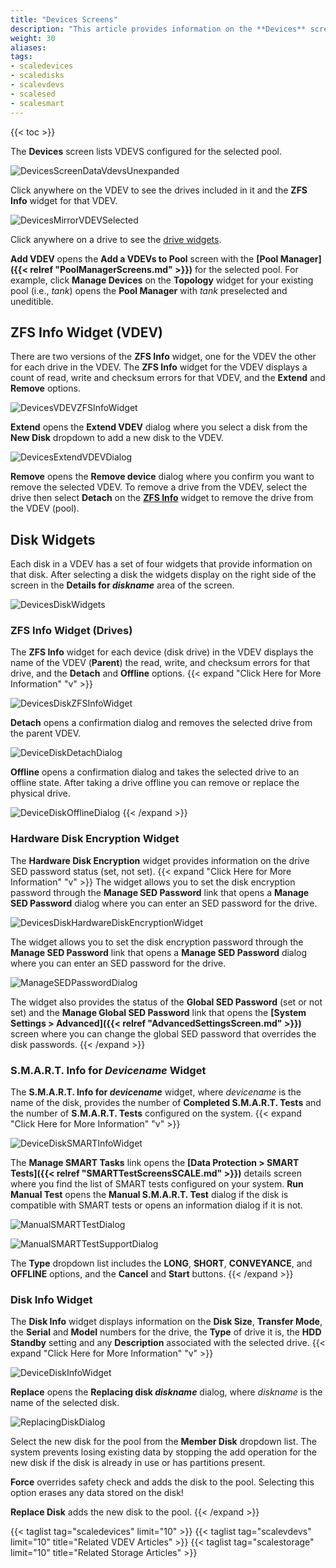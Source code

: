 ```yaml
---
title: "Devices Screens"
description: "This article provides information on the **Devices** screen and widget settings and functions."
weight: 30
aliases:
tags:
- scaledevices
- scaledisks
- scalevdevs
- scalesed
- scalesmart
---
```


{{< toc >}}

The **Devices** screen lists VDEVS configured for the selected pool. 

![DevicesScreenDataVdevsUnexpanded](/images/SCALE/22.12/DevicesScreenDataVdevsUnexpanded.png "Devices Data VDEV Unexpanded")  

Click anywhere on the VDEV to see the drives included in it and the **ZFS Info** widget for that VDEV.

![DevicesMirrorVDEVSelected](/images/SCALE/22.12/DevicesMirrorVDEVSelected.png "Devices Mirror VDEV Expanded") 

Click anywhere on a drive to see the [drive widgets](#disk-widgets).

**Add VDEV** opens the **Add a VDEVs to Pool** screen with the **[Pool Manager]({{< relref "PoolManagerScreens.md" >}})** for the selected pool. For example, click **Manage Devices** on the **Topology** widget for your existing pool (i.e., *tank*) opens the **Pool Manager** with *tank* preselected and uneditible. 

## ZFS Info Widget (VDEV)

There are two versions of the **ZFS Info** widget, one for the VDEV the other for each drive in the VDEV. 
The **ZFS Info** widget for the VDEV displays a count of read, write and checksum errors for that VDEV, and the **Extend** and **Remove** options. 

![DevicesVDEVZFSInfoWidget](/images/SCALE/22.12/DevicesVDEVZFSInfoWidget.png "Devices Details for Mirror ZFS Info Widget")  

**Extend** opens the **Extend VDEV** dialog where you select a disk from the **New Disk** dropdown to add a new disk to the VDEV.

![DevicesExtendVDEVDialog](/images/SCALE/22.12/DevicesExtendVDEVDialog.png "Devices Extend VDEV Dialog")  

**Remove** opens the **Remove device** dialog where you confirm you want to remove the selected VDEV. 
To remove a drive from the VDEV, select the drive then select **Detach** on the **[ZFS Info](#zfs-info-widget-drives)** widget to remove the drive from the VDEV (pool).

## Disk Widgets
Each disk in a VDEV has a set of four widgets that provide information on that disk. 
After selecting a disk the widgets display on the right side of the screen in the **Details for *diskname*** area of the screen.

![DevicesDiskWidgets](/images/SCALE/22.12/DevicesDiskWidgets.png "Devices Disk Widgets") 

### ZFS Info Widget (Drives)
The **ZFS Info** widget for each device (disk drive) in the VDEV displays the name of the VDEV (**Parent**) the read, write, and checksum errors for that drive, and the **Detach** and **Offline** options.
{{< expand "Click Here for More Information" "v" >}}

![DevicesDiskZFSInfoWidget](/images/SCALE/22.12/DevicesDiskZFSInfoWidget.png "Devices Disk ZFS Info Widget") 

**Detach** opens a confirmation dialog and removes the selected drive from the parent VDEV.

![DeviceDiskDetachDialog](/images/SCALE/22.12/DeviceDiskDetachDialog.png "Devices Disk Detach Dialog") 

**Offline** opens a confirmation dialog and takes the selected drive to an offline state. After taking a drive offline you can remove or replace the physical drive.

![DeviceDiskOfflineDialog](/images/SCALE/22.12/DeviceDiskOfflineDialog.png "Devices Disk Offline Dialog") 
{{< /expand >}}

### Hardware Disk Encryption Widget
The **Hardware Disk Encryption** widget provides information on the drive SED password status (set, not set). 
{{< expand "Click Here for More Information" "v" >}}
The widget allows you to set the disk encryption password through the **Manage SED Password** link that opens a **Manage SED Password** dialog where you can enter an SED password for the drive.

![DevicesDiskHardwareDiskEncryptionWidget](/images/SCALE/22.12/DevicesDiskHardwareDiskEncryptionWidget.png "Devices Disk Hardware Disk Encryption Widget") 

The widget allows you to set the disk encryption password through the **Manage SED Password** link that opens a **Manage SED Password** dialog where you can enter an SED password for the drive.

![ManageSEDPasswordDialog](/images/SCALE/22.12/ManageSEDPasswordDialog.png "Manage Disk SED Encryption Password") 

The widget also provides the status of the **Global SED Password** (set or not set) and the **Manage Global SED Password** link that opens the **[System Settings > Advanced]({{< relref "AdvancedSettingsScreen.md" >}})** screen where you can change the global SED password that overrides the disk passwords.
{{< /expand >}}

### S.M.A.R.T. Info for *Devicename* Widget
The **S.M.A.R.T. Info for *devicename*** widget, where *devicename* is the name of the disk, provides the number of **Completed S.M.A.R.T. Tests** and the number of **S.M.A.R.T. Tests** configured on the system. 
{{< expand "Click Here for More Information" "v" >}}

![DeviceDiskSMARTInfoWidget](/images/SCALE/22.12/DeviceDiskSMARTInfoWidget.png "Devices Disk S.M.A.R.T. Info Widget") 

The **Manage SMART Tasks** link opens the **[Data Protection > SMART Tests]({{< relref "SMARTTestScreensSCALE.md" >}})** details screen where you find the list of SMART tests configured on your system. 
**Run Manual Test** opens the **Manual S.M.A.R.T. Test** dialog if the disk is compatible with SMART tests or opens an information dialog if it is not. 

![ManualSMARTTestDialog](/images/SCALE/22.12/ManualSMARTTestDialog.png "Devices Disk S.M.A.R.T. Test Dialog") 

![ManualSMARTTestSupportDialog](/images/SCALE/22.12/ManualSMARTTestSupportDialog.png "Devices Disk S.M.A.R.T. Test Support Dialog") 

The **Type** dropdown list includes the **LONG**, **SHORT**, **CONVEYANCE**, and **OFFLINE** options, and the **Cancel** and **Start** buttons.
{{< /expand >}}

### Disk Info Widget
The **Disk Info** widget displays information on the **Disk Size**, **Transfer Mode**, the **Serial** and **Model** numbers for the drive, the **Type** of drive it is, the **HDD Standby** setting and any **Description** associated with the selected drive.
{{< expand "Click Here for More Information" "v" >}}

![DeviceDiskInfoWidget](/images/SCALE/22.12/DeviceDiskInfoWidget.png "Devices Disk Info Widget") 

**Replace** opens the **Replacing disk *diskname*** dialog, where *diskname* is the name of the selected disk.

![ReplacingDiskDialog](/images/SCALE/22.12/ReplacingDiskDialog.png "Replacing Disk Dialog") 

Select the new disk for the pool from the **Member Disk** dropdown list. 
The system prevents losing existing data by stopping the add operation for the new disk if the disk is already in use or has partitions present.

**Force** overrides safety check and adds the disk to the pool. Selecting this option erases any data stored on the disk!

**Replace Disk** adds the new disk to the pool.
{{< /expand >}}

{{< taglist tag="scaledevices" limit="10" >}}
{{< taglist tag="scalevdevs" limit="10" title="Related VDEV Articles" >}}
{{< taglist tag="scalestorage" limit="10" title="Related Storage Articles" >}}